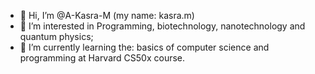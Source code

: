 - 👋 Hi, I’m @A-Kasra-M (my name: kasra.m)
- 👀 I’m interested in Programming, biotechnology, nanotechnology and quantum physics;
- 🌱 I’m currently learning the: basics of computer science and programming at Harvard CS50x course.

<!---
A-Kasra-M/A-Kasra-M is a ✨ special ✨ repository because its `README.md` (this file) appears on your GitHub profile.
You can click the Preview link to take a look at your changes.
--->
